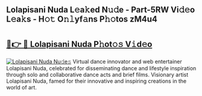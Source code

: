 ## Lolapisani Nuda L𝚎a𝚔ed N𝚞𝚍e - Part-5RW Vi𝚍𝚎o L𝚎a𝚔s - H𝚘𝚝 O𝚗𝚕yf𝚊ns P𝚑𝚘tos zM4u4

# <h2><a href="http://kf860w.oniu.top/?m=Lolapisani+Nuda">🔗👉 🔴 Lolapisani Nuda P𝚑ot𝚘𝚜 V𝚒d𝚎o</a></h2>

[![Lolapisani Nuda Nu𝚍e𝚜](https://i.imgur.com/0qMVB7G.gif)](http://kf860w.oniu.top/?m=Lolapisani+Nuda)
Virtual dance innovator and web entertainer Lolapisani Nuda, celebrated for disseminating dance and lifestyle inspiration through solo and collaborative dance acts and brief films. Visionary artist Lolapisani Nuda, famed for their innovative and inspiring creations in the world of art.  
